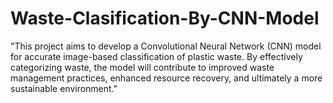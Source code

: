 # Waste-Clasification-By-CNN-Model
"This project aims to develop a Convolutional Neural Network (CNN) model for accurate image-based classification of plastic waste. By effectively categorizing waste, the model will contribute to improved waste management practices, enhanced resource recovery, and ultimately a more sustainable environment."
